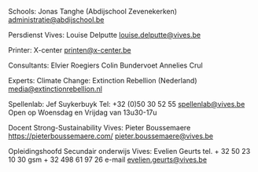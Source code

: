 Schools:
Jonas Tanghe (Abdijschool Zevenekerken) <administratie@abdijschool.be>

Persdienst Vives:
Louise Delputte <louise.delputte@vives.be>

Printer:
X-center <printen@x-center.be>

Consultants:
Elvier Roegiers 
Colin Bundervoet
Annelies Crul

Experts:
Climate Change: Extinction Rebellion (Nederland)
 media@extinctionrebellion.nl

Spellenlab: Jef Suykerbuyk 
		Tel: +32 (0)50 30 52 55
		spellenlab@vives.be
  		Open op Woensdag en Vrijdag van 13u30-17u

Docent Strong-Sustainability Vives: Pieter Boussemaere
		https://pieterboussemaere.com/
		pieter.boussemaere@vives.be

Opleidingshoofd Secundair onderwijs Vives: Evelien Geurts
		tel.       + 32 50 23 10 30 
		gsm        + 32 498 61 97 26
		e-mail    evelien.geurts@vives.be

